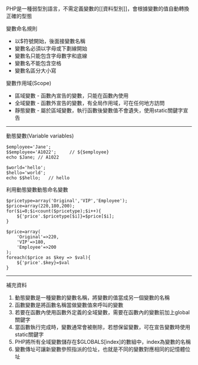 PHP是一種弱型別語言，不需定義變數的[[資料型別]]，會根據變數的值自動轉換正確的型態

變數命名規則

* 以$符號開始，後面接變數名稱
* 變數名必須以字母或下劃線開始
* 變數名只能包含字母數字和底線
* 變數名不能包含空格
* 變數名區分大小寫

變數作用域(Scope)

* 區域變數 - 函數內宣告的變數，只能在函數內使用
* 全域變數 - 函數外宣告的變數，有全局作用域，可在任何地方訪問
* 靜態變數 - 屬於區域變數，執行函數後變數值不會遺失，使用static關鍵字宣告

***

動態變數(Variable variables)
```
$employee='Jane';
$$employee='A1022';		// ${$employee}
echo $Jane;	// A1022
```

```
$world='hello';
$hello='world';
echo $$hello;	// hello
```

利用動態變數動態命名變數
```
$pricetype=array('Original','VIP','Employee');
$price=array(220,180,200);
for($i=0;$i<count($pricetype);$i++){
	${'price'.$pricetype[$i]}=$price[$i];
}
```

```
$price=array(
	'Original'=>220,
	'VIP'=>180,
	'Employee'=>200
);
foreach($price as $key => $val){
	${'price'.$key}=$val
}
```

***

補充資料

1. 動態變數是一種變數的變數名稱，將變數的值當成另一個變數的名稱
2. 函數變數是將函數名稱當做變數值來呼叫的變數
3. 若要在函數內使用函數外定義的全域變數，需要在函數內的變數前加上global關鍵字
4. 當函數執行完成時，變數通常會被刪除，若想保留變數，可在宣告變數時使用static關鍵字
5. PHP將所有全域變數儲存在$GLOBALS[index]的數組中，index為變數的名稱
6. 變數傳址可讓新變數參照指派的位址，也就是不同的變數對應相同的記憶體位址